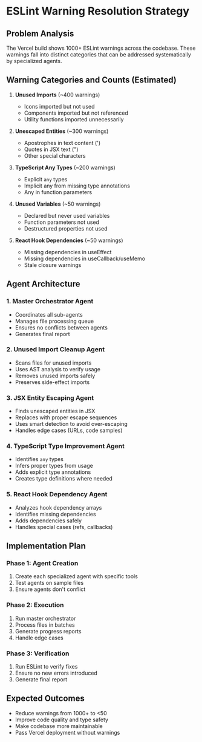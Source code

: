 # ESLint Warning Resolution Strategy

## Problem Analysis
The Vercel build shows 1000+ ESLint warnings across the codebase. These warnings fall into distinct categories that can be addressed systematically by specialized agents.

## Warning Categories and Counts (Estimated)
1. **Unused Imports** (~400 warnings)
   - Icons imported but not used
   - Components imported but not referenced
   - Utility functions imported unnecessarily

2. **Unescaped Entities** (~300 warnings)
   - Apostrophes in text content (')
   - Quotes in JSX text (")
   - Other special characters

3. **TypeScript Any Types** (~200 warnings)
   - Explicit `any` types
   - Implicit any from missing type annotations
   - Any in function parameters

4. **Unused Variables** (~50 warnings)
   - Declared but never used variables
   - Function parameters not used
   - Destructured properties not used

5. **React Hook Dependencies** (~50 warnings)
   - Missing dependencies in useEffect
   - Missing dependencies in useCallback/useMemo
   - Stale closure warnings

## Agent Architecture

### 1. Master Orchestrator Agent
- Coordinates all sub-agents
- Manages file processing queue
- Ensures no conflicts between agents
- Generates final report

### 2. Unused Import Cleanup Agent
- Scans files for unused imports
- Uses AST analysis to verify usage
- Removes unused imports safely
- Preserves side-effect imports

### 3. JSX Entity Escaping Agent
- Finds unescaped entities in JSX
- Replaces with proper escape sequences
- Uses smart detection to avoid over-escaping
- Handles edge cases (URLs, code samples)

### 4. TypeScript Type Improvement Agent
- Identifies `any` types
- Infers proper types from usage
- Adds explicit type annotations
- Creates type definitions where needed

### 5. React Hook Dependency Agent
- Analyzes hook dependency arrays
- Identifies missing dependencies
- Adds dependencies safely
- Handles special cases (refs, callbacks)

## Implementation Plan

### Phase 1: Agent Creation
1. Create each specialized agent with specific tools
2. Test agents on sample files
3. Ensure agents don't conflict

### Phase 2: Execution
1. Run master orchestrator
2. Process files in batches
3. Generate progress reports
4. Handle edge cases

### Phase 3: Verification
1. Run ESLint to verify fixes
2. Ensure no new errors introduced
3. Generate final report

## Expected Outcomes
- Reduce warnings from 1000+ to <50
- Improve code quality and type safety
- Make codebase more maintainable
- Pass Vercel deployment without warnings